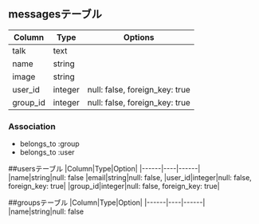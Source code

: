## messagesテーブル
|Column|Type|Options|
|------|----|-------|
|talk|text|
|name|string|
|image|string|
|user_id|integer|null: false, foreign_key: true|
|group_id|integer|null: false, foreign_key: true|

### Association
- belongs_to :group
- belongs_to :user


##usersテーブル
|Column|Type|Option|
|------|----|------|
|name|string|null: false 
|email|string|null: false, 
|user_id|integer|null: false, foreign_key: true|
|group_id|integer|null: false, foreign_key: true|


##groupsテーブル
|Column|Type|Option|
|------|----|------|
|name|string|null: false

